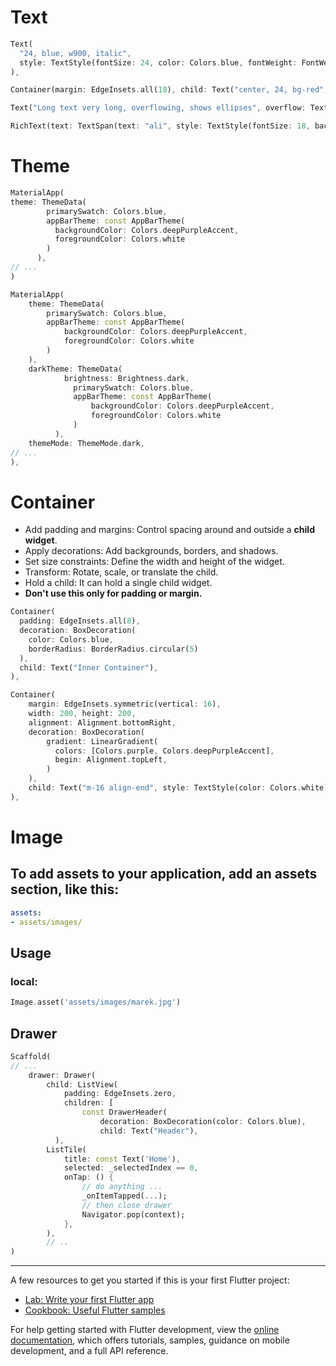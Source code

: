 # Text

```dart
Text(
  "24, blue, w900, italic",
  style: TextStyle(fontSize: 24, color: Colors.blue, fontWeight: FontWeight.w900, fontStyle: FontStyle.italic),
),
```

```dart
Container(margin: EdgeInsets.all(18), child: Text("center, 24, bg-red", textAlign: TextAlign.center, style: TextStyle(backgroundColor: Colors.red, color: Colors.white, fontSize: 24),)),
```

```dart
Text("Long text very long, overflowing, shows ellipses", overflow: TextOverflow.ellipsis, style: TextStyle(fontSize: 22),),
```

```dart
RichText(text: TextSpan(text: "ali", style: TextStyle(fontSize: 18, backgroundColor: Colors.blueGrey), children: [TextSpan(text: "raza", style: TextStyle(color: Colors.brown, fontWeight: FontWeight.w800, fontSize: 34))]))
```

# Theme

```dart
MaterialApp(
theme: ThemeData(
        primarySwatch: Colors.blue,
        appBarTheme: const AppBarTheme(
          backgroundColor: Colors.deepPurpleAccent,
          foregroundColor: Colors.white
        )
      ),
// ...
)
```

```dart
MaterialApp(
    theme: ThemeData(
        primarySwatch: Colors.blue,
        appBarTheme: const AppBarTheme(
            backgroundColor: Colors.deepPurpleAccent,
            foregroundColor: Colors.white
        )
    ),
    darkTheme: ThemeData(
            brightness: Brightness.dark,
              primarySwatch: Colors.blue,
              appBarTheme: const AppBarTheme(
                  backgroundColor: Colors.deepPurpleAccent,
                  foregroundColor: Colors.white
              )
          ),
    themeMode: ThemeMode.dark,
// ...
),
```

# Container

- Add padding and margins: Control spacing around and outside a **child widget**.
- Apply decorations: Add backgrounds, borders, and shadows.
- Set size constraints: Define the width and height of the widget.
- Transform: Rotate, scale, or translate the child.
- Hold a child: It can hold a single child widget.
- **Don't use this only for padding or margin.**

```dart
Container(
  padding: EdgeInsets.all(8),
  decoration: BoxDecoration(
    color: Colors.blue,
    borderRadius: BorderRadius.circular(5)
  ),
  child: Text("Inner Container"),
),
```

```dart
Container(
    margin: EdgeInsets.symmetric(vertical: 16),
    width: 200, height: 200,
    alignment: Alignment.bottomRight,
    decoration: BoxDecoration(
        gradient: LinearGradient(
          colors: [Colors.purple, Colors.deepPurpleAccent],
          begin: Alignment.topLeft,
        )
    ),
    child: Text("m-16 align-end", style: TextStyle(color: Colors.white),),
),
```

# Image

## To add assets to your application, add an assets section, like this:
```yaml
assets:
- assets/images/
```
## Usage

### local:

```dart
Image.asset('assets/images/marek.jpg')
```

## Drawer

```dart
Scaffold(
// ...
    drawer: Drawer(
        child: ListView(
            padding: EdgeInsets.zero,
            children: [
                const DrawerHeader(
                    decoration: BoxDecoration(color: Colors.blue),
                    child: Text("Header"),
          ),
        ListTile(
            title: const Text('Home'),
            selected: _selectedIndex == 0,
            onTap: () {
                // do anything ...
                _onItemTapped(...);
                // then close drawer
                Navigator.pop(context);
            },
        ),
        // ..
)
```

---

A few resources to get you started if this is your first Flutter project:

- [Lab: Write your first Flutter app](https://docs.flutter.dev/get-started/codelab)
- [Cookbook: Useful Flutter samples](https://docs.flutter.dev/cookbook)

For help getting started with Flutter development, view the
[online documentation](https://docs.flutter.dev/), which offers tutorials,
samples, guidance on mobile development, and a full API reference.
